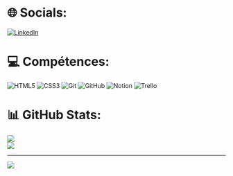 # 🌐 Socials:
[![LinkedIn](https://img.shields.io/badge/LinkedIn-%230077B5.svg?logo=linkedin&logoColor=white)](https://linkedin.com/in/mathéo-pelloux-1395702bb) 

# 💻 Compétences:
![HTML5](https://img.shields.io/badge/html5-%23E34F26.svg?style=for-the-badge&logo=html5&logoColor=white) ![CSS3](https://img.shields.io/badge/css3-%231572B6.svg?style=for-the-badge&logo=css3&logoColor=white) ![Git](https://img.shields.io/badge/git-%23F05033.svg?style=for-the-badge&logo=git&logoColor=white) ![GitHub](https://img.shields.io/badge/github-%23121011.svg?style=for-the-badge&logo=github&logoColor=white) ![Notion](https://img.shields.io/badge/Notion-%23000000.svg?style=for-the-badge&logo=notion&logoColor=white) ![Trello](https://img.shields.io/badge/Trello-%23026AA7.svg?style=for-the-badge&logo=Trello&logoColor=white)
# 📊 GitHub Stats:
![](https://github-readme-stats.vercel.app/api/top-langs/?username=MatheoPelloux&theme=white&hide_border=false&include_all_commits=true&count_private=false&layout=compact)<br/>
![](https://github-readme-stats.vercel.app/api?username=MatheoPelloux&theme=white&hide_border=false&include_all_commits=true&count_private=false)<br/>

---
[![](https://visitcount.itsvg.in/api?id=MatheoPellouxx&label=MatheoPelloux&color=0&icon=3&pretty=false)](https://visitcount.itsvg.in)
